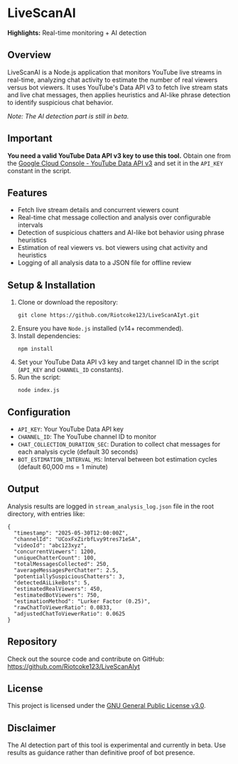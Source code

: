 <!DOCTYPE html>
<html lang="en">
<head>
    <meta charset="UTF-8" />
    <meta name="viewport" content="width=device-width, initial-scale=1" />
    <title>LiveScanAI - Real-time YouTube Stream Monitoring & AI Bot Detection</title>
</head>
<body>
    <h1>LiveScanAI</h1>
    <p><strong>Highlights:</strong> Real-time monitoring + AI detection</p>
    <h2>Overview</h2>
    <p>
        LiveScanAI is a Node.js application that monitors YouTube live streams in real-time,
        analyzing chat activity to estimate the number of real viewers versus bot viewers.
        It uses YouTube's Data API v3 to fetch live stream stats and live chat messages, then
        applies heuristics and AI-like phrase detection to identify suspicious chat behavior.
    </p>
    <p><em>Note: The AI detection part is still in beta.</em></p>
    <h2>Important</h2>
    <p><strong>You need a valid YouTube Data API v3 key to use this tool.</strong> Obtain one from the <a href="https://console.developers.google.com/apis/library/youtube.googleapis.com" target="_blank" rel="noopener noreferrer">Google Cloud Console - YouTube Data API v3</a> and set it in the <code>API_KEY</code> constant in the script.</p>
    <h2>Features</h2>
    <ul>
        <li>Fetch live stream details and concurrent viewers count</li>
        <li>Real-time chat message collection and analysis over configurable intervals</li>
        <li>Detection of suspicious chatters and AI-like bot behavior using phrase heuristics</li>
        <li>Estimation of real viewers vs. bot viewers using chat activity and heuristics</li>
        <li>Logging of all analysis data to a JSON file for offline review</li>
    </ul>
    <h2>Setup & Installation</h2>
    <ol>
        <li>Clone or download the repository:
            <pre><code>git clone https://github.com/Riotcoke123/LiveScanAIyt.git</code></pre>
        </li>
        <li>Ensure you have <code>Node.js</code> installed (v14+ recommended).</li>
        <li>Install dependencies:
            <pre><code>npm install</code></pre>
        </li>
        <li>Set your YouTube Data API v3 key and target channel ID in the script (<code>API_KEY</code> and <code>CHANNEL_ID</code> constants).</li>
        <li>Run the script:
            <pre><code>node index.js</code></pre>
        </li>
    </ol>
    <h2>Configuration</h2>
    <ul>
        <li><code>API_KEY</code>: Your YouTube Data API key</li>
        <li><code>CHANNEL_ID</code>: The YouTube channel ID to monitor</li>
        <li><code>CHAT_COLLECTION_DURATION_SEC</code>: Duration to collect chat messages for each analysis cycle (default 30 seconds)</li>
        <li><code>BOT_ESTIMATION_INTERVAL_MS</code>: Interval between bot estimation cycles (default 60,000 ms = 1 minute)</li>
    </ul>
    <h2>Output</h2>
    <p>Analysis results are logged in <code>stream_analysis_log.json</code> file in the root directory, with entries like:</p>
    <pre><code>{
  "timestamp": "2025-05-30T12:00:00Z",
  "channelId": "UCoxFxZirbfLvy9tres71eSA",
  "videoId": "abc123xyz",
  "concurrentViewers": 1200,
  "uniqueChatterCount": 100,
  "totalMessagesCollected": 250,
  "averageMessagesPerChatter": 2.5,
  "potentiallySuspiciousChatters": 3,
  "detectedAiLikeBots": 5,
  "estimatedRealViewers": 450,
  "estimatedBotViewers": 750,
  "estimationMethod": "Lurker Factor (0.25)",
  "rawChatToViewerRatio": 0.0833,
  "adjustedChatToViewerRatio": 0.0625
}</code></pre>
    <h2>Repository</h2>
    <p>Check out the source code and contribute on GitHub: <a href="https://github.com/Riotcoke123/LiveScanAIyt" target="_blank" rel="noopener noreferrer">https://github.com/Riotcoke123/LiveScanAIyt</a></p>
    <h2>License</h2>
    <p>This project is licensed under the <a href="https://www.gnu.org/licenses/gpl-3.0.html" target="_blank" rel="noopener noreferrer">GNU General Public License v3.0</a>.</p>
    <h2>Disclaimer</h2>
    <p>
        The AI detection part of this tool is experimental and currently in beta. 
        Use results as guidance rather than definitive proof of bot presence.
    </p>
</body>
</html>
